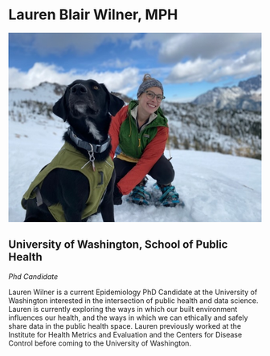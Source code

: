 # Lauren Blair Wilner, MPH

![Image title](_artifacts/lauren.jpeg)
## University of Washington, School of Public Health
*Phd Candidate* 

<p>
<p>
<p>

Lauren Wilner is a current Epidemiology PhD Candidate at the University of Washington interested in the intersection of public health and data science. Lauren is currently exploring the ways in which our built environment influences our health, and the ways in which we can ethically and safely share data in the public health space. Lauren previously worked at the Institute for Health Metrics and Evaluation and the Centers for Disease Control before coming to the University of Washington. 
